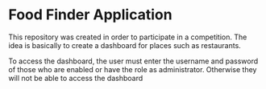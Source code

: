 # Food Finder Application
This repository was created in order to participate in a competition. The idea is basically to create a dashboard for places such as restaurants.

To access the dashboard, the user must enter the username and password of those who are enabled or have the role as administrator. Otherwise they will not be able to access the dashboard 
